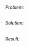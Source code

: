 ###### Problem:

<!-- Explain the context and why you're making that change. What is the problem you're trying to solve? In some cases there is not a problem and this can be thought of being the motivation for your change. -->

###### Solution:

<!-- Describe the modifications you've done. -->

###### Result:

<!-- What will change as a result of your pull request? Note that sometimes this section is unnecessary because it is self-explanatory based on the solution. -->
